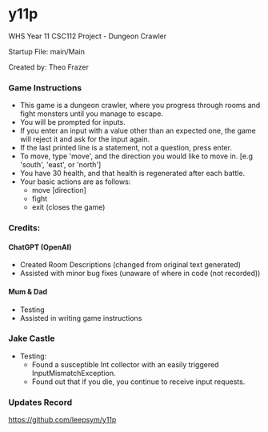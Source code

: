 # y11p
WHS Year 11 CSC112 Project - Dungeon Crawler

Startup File: main/Main

Created by: Theo Frazer

### Game Instructions
- This game is a dungeon crawler, where you progress through rooms and fight monsters until you manage to escape.
- You will be prompted for inputs.
- If you enter an input with a value other than an expected one, the game will reject it and ask for the input again.
- If the last printed line is a statement, not a question, press enter.
- To move, type 'move', and the direction you would like to move in. [e.g 'south', 'east', or 'north']
- You have 30 health, and that health is regenerated after each battle.
- Your basic actions are as follows:
  - move [direction]
  - fight
  - exit (closes the game)

### Credits:
#### ChatGPT (OpenAI)
- Created Room Descriptions (changed from original text generated)
- Assisted with minor bug fixes (unaware of where in code (not recorded))
#### Mum & Dad
- Testing
- Assisted in writing game instructions
### Jake Castle
- Testing:
  - Found a susceptible Int collector with an easily triggered InputMismatchException.
  - Found out that if you die, you continue to receive input requests.
### Updates Record
https://github.com/leepsym/y11p
